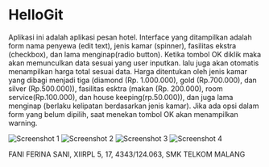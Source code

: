 # HelloGit

Aplikasi ini adalah aplikasi pesan hotel. 
Interface yang ditampilkan adalah form nama penyewa (edit text), jenis kamar (spinner), fasilitas ekstra (checkbox), dan lama menginap(radio button). 
Ketika tombol OK diklik maka akan memunculkan data sesuai yang user inputkan. lalu juga akan otomatis menampilkan harga total sesuai data.
Harga ditentukan oleh jenis kamar yang dibagi menjadi tiga (diamond (Rp. 1.000.000), gold (Rp.700.000), dan silver (Rp.500.000)), fasilitas
esktra (makan (Rp. 200.000), room service(Rp.100.000), dan house keeping(rp.50.000)), dan juga lama menginap (berlaku kelipatan berdasarkan jenis kamar).
Jika ada opsi dalam form yang belum dipilih, saat menekan tombol OK akan menampilkan warning.


![Screenshot 1](https://github.com/ferinasani/HelloGit/blob/master/1.JPG)
![Screenshot 2](https://github.com/ferinasani/HelloGit/blob/master/2.JPG)
![Screenshot 3](https://github.com/ferinasani/HelloGit/blob/master/a.JPG)
![Screenshot 4](https://github.com/ferinasani/HelloGit/blob/master/b.JPG)

FANI FERINA SANI, XIIRPL 5, 17, 4343/124.063, SMK TELKOM MALANG
